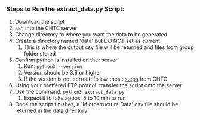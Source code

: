 ### Steps to Run the extract_data.py Script:
1. Download the script
1. ssh into the CHTC server
1. Change directory to where you want the data to be generated
1. Create a directory named 'data' but DO NOT set as current
    1. This is where the output csv file will be returned and files from group folder stored
1. Confirm python is installed on ther server
    1. Run: `python3 --version`
    1. Version should be 3.6 or higher
    1. If the version is not correct: follow these [steps](http://chtc.cs.wisc.edu/python-jobs.shtml) from CHTC 
1. Using your preffered FTP protcol: transfer the script onto the server
1. Use the command: `python3 extract_data.py`
    1. Expect it to take appox. 5 to 10 min to run
1. Once the script finishes, a 'Microstructure Data' csv file should be returned in the data directory
